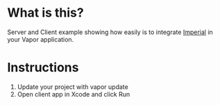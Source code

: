 # What is this?

Server and Client example showing how easily is to integrate [Imperial](https://github.com/vapor-community/Imperial) in your Vapor application. 


# Instructions

1. Update your project with vapor update
2. Open client app in Xcode and click Run
